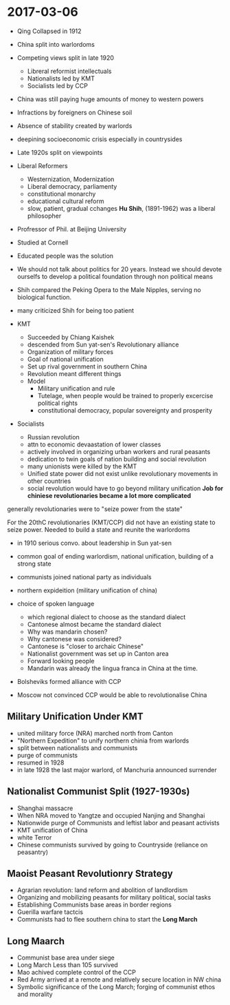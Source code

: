 # 2017-03-06

* Qing Collapsed in 1912
* China split into warlordoms
* Competing views split in late 1920
  * Libreral reformist intellectuals
  * Nationalists led by KMT
  * Socialists led by CCP

* China was still paying huge amounts of money to western powers
* Infractions by foreigners on Chinese soil
* Absence of stability created by warlords
* deepining socioeconomic crisis especially in countrysides
* Late 1920s split on viewpoints
  
 * Liberal Reformers
    * Westernization, Modernization
    * Liberal democracy, parliamenty
    * constitutional monarchy
    * educational cultural reform
    * slow, patient, gradual cchanges
**Hu Shih**, (1891-1962) was a liberal philosopher
  * Profressor of Phil. at Beijing University
  * Studied at Cornell
  * Educated people was the solution
  * We should not talk about politics for 20 years. Instead we should devote ourselfs to develop a political foundation through non political means

* Shih compared the Peking Opera to the Male Nipples, serving no biological function.
* many criticized Shih for being too patient

* KMT
  * Succeeded by Chiang Kaishek
  * descended from Sun yat-sen's Revolutionary alliance
  * Organization of military forces
  * Goal of national unification
  * Set up rival government in southern China
  * Revolution meant different things
  * Model
    * Military unification and rule
    * Tutelage, when people would be trained to properly excercise political rights
    * constitutional democracy, popular sovereignty and prosperity

* Socialists
  * Russian revolution
  * attn to economic devaastation of lower classes
  * actively involved in organizing urban workers and rural peasants
  * dedication to twin goals of nation building and social revolution
  * many unionists were killed by the KMT 
  * Unified state power did not exist unlike revolutionary movements in other countries
  * social revolution would have to go beyond military unification
  **Job for chiniese revolutionaries became a lot more complicated**
  
generally revolutionaries were to "seize power from the state"
  
For the 20thC revolutionaries (KMT/CCP) did not have an existing state to seize power. Needed to build a state and reunite the warlordoms

* in 1910 serious convo. about leadership in Sun yat-sen
* common goal of ending warlordism, national unification, building of a strong state
* communists joined national party as individuals
* northern expideition (military unification of china)
* choice of spoken language
  * which regional dialect to choose as the standard dialect
  * Cantonese almost became the standard dialect
  * Why was mandarin chosen?
  * Why cantonese was considered?
  * Cantonese is "closer to archaic Chinese"
  * Nationalist government was set up in Canton area
  * Forward looking people
  * Mandarin was already the lingua franca in China at the time.

* Bolsheviks formed alliance with CCP
* Moscow not convinced CCP would be able to revolutionalise China
## Military Unification Under KMT
* united military force (NRA) marched north from Canton
* "Northern Expedition" to unify northern chinia from warlords
* split between nationalists and communists
* purge of communists
* resumed in 1928
* in late 1928 the last major warlord, of Manchuria announced surrender

## Nationalist Communist Split (1927-1930s)
* Shanghai massacre
* When NRA moved to Yangtze and occupied Nanjing and Shanghai
* Nationwide purge of Communists and leftist labor and peasant activists
* KMT unification of China
* white Terror
* Chinese communists survived by going to Countryside (reliance on peasantry)

## Maoist Peasant Revolutionry Strategy
* Agrarian revolution: land reform and abolition of landlordism
* Organizing and mobilizing peasants for military political, social tasks
* Establishing Communists base areas in border regions
* Guerilla warfare tactcis
* Communists had to flee southern china to start the **Long March**

## Long Maarch
* Communist base area under siege
* Long March Less than 105 survived
* Mao achived complete control of the CCP
* Red Army arrived at a remote and relatively secure location in NW china
* Symbolic significance of the Long March; forging of communist ethos and morality
